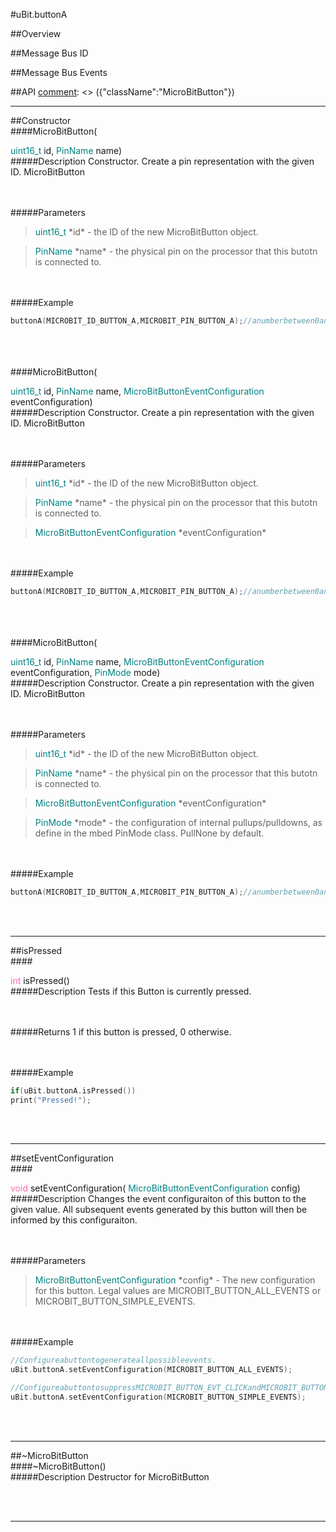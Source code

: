 #uBit.buttonA

##Overview

##Message Bus ID

##Message Bus Events

##API
[comment]: <> ({"className":"MicroBitButton"})
____
##Constructor
<br/>
####MicroBitButton( <div style='color:#008080; display:inline-block'>uint16_t</div> id,  <div style='color:#008080; display:inline-block'>PinName</div> name)
<br/>
#####Description
Constructor. Create a pin representation with the given ID.  MicroBitButton

<br/><br/>
#####Parameters

>  <div style='color:#008080; display:inline-block'>uint16_t</div> *id* - the ID of the new  MicroBitButton  object. 

>  <div style='color:#008080; display:inline-block'>PinName</div> *name* - the physical pin on the processor that this butotn is connected to. 

<br/><br/>
#####Example
```c++
buttonA(MICROBIT_ID_BUTTON_A,MICROBIT_PIN_BUTTON_A);//anumberbetween0and200inclusive

```

<br/><br/>
<br/>
####MicroBitButton( <div style='color:#008080; display:inline-block'>uint16_t</div> id,  <div style='color:#008080; display:inline-block'>PinName</div> name,  <div style='color:#008080; display:inline-block'>MicroBitButtonEventConfiguration</div> eventConfiguration)
<br/>
#####Description
Constructor. Create a pin representation with the given ID.  MicroBitButton

<br/><br/>
#####Parameters

>  <div style='color:#008080; display:inline-block'>uint16_t</div> *id* - the ID of the new  MicroBitButton  object. 

>  <div style='color:#008080; display:inline-block'>PinName</div> *name* - the physical pin on the processor that this butotn is connected to. 

>  <div style='color:#008080; display:inline-block'>MicroBitButtonEventConfiguration</div> *eventConfiguration*

<br/><br/>
#####Example
```c++
buttonA(MICROBIT_ID_BUTTON_A,MICROBIT_PIN_BUTTON_A);//anumberbetween0and200inclusive

```

<br/><br/>
<br/>
####MicroBitButton( <div style='color:#008080; display:inline-block'>uint16_t</div> id,  <div style='color:#008080; display:inline-block'>PinName</div> name,  <div style='color:#008080; display:inline-block'>MicroBitButtonEventConfiguration</div> eventConfiguration,  <div style='color:#008080; display:inline-block'>PinMode</div> mode)
<br/>
#####Description
Constructor. Create a pin representation with the given ID.  MicroBitButton

<br/><br/>
#####Parameters

>  <div style='color:#008080; display:inline-block'>uint16_t</div> *id* - the ID of the new  MicroBitButton  object. 

>  <div style='color:#008080; display:inline-block'>PinName</div> *name* - the physical pin on the processor that this butotn is connected to. 

>  <div style='color:#008080; display:inline-block'>MicroBitButtonEventConfiguration</div> *eventConfiguration*

>  <div style='color:#008080; display:inline-block'>PinMode</div> *mode* - the configuration of internal pullups/pulldowns, as define in the mbed PinMode class. PullNone by default.

<br/><br/>
#####Example
```c++
buttonA(MICROBIT_ID_BUTTON_A,MICROBIT_PIN_BUTTON_A);//anumberbetween0and200inclusive

```

<br/><br/>
____
##isPressed
<br/>
####<div style='color:#FF69B4; display:inline-block'>int</div> isPressed()
<br/>
#####Description
Tests if this Button is currently pressed. 

<br/><br/>
#####Returns
1 if this button is pressed, 0 otherwise.

<br/><br/>
#####Example
```c++
if(uBit.buttonA.isPressed())
print("Pressed!");

```

<br/><br/>
____
##setEventConfiguration
<br/>
####<div style='color:#FF69B4; display:inline-block'>void</div> setEventConfiguration( <div style='color:#008080; display:inline-block'>MicroBitButtonEventConfiguration</div> config)
<br/>
#####Description
Changes the event configuraiton of this button to the given value. All subsequent events generated by this button will then be informed by this configuraiton.

<br/><br/>
#####Parameters

>  <div style='color:#008080; display:inline-block'>MicroBitButtonEventConfiguration</div> *config* - The new configuration for this button. Legal values are MICROBIT_BUTTON_ALL_EVENTS or MICROBIT_BUTTON_SIMPLE_EVENTS.

<br/><br/>
#####Example
```c++
//Configureabuttontogenerateallpossibleevents.
uBit.buttonA.setEventConfiguration(MICROBIT_BUTTON_ALL_EVENTS);

//ConfigureabuttontosuppressMICROBIT_BUTTON_EVT_CLICKandMICROBIT_BUTTON_EVT_LONG_CLICKevents.
uBit.buttonA.setEventConfiguration(MICROBIT_BUTTON_SIMPLE_EVENTS);

```

<br/><br/>
____
##~MicroBitButton
<br/>
####~MicroBitButton()
<br/>
#####Description
Destructor for  MicroBitButton

<br/><br/>
____
[comment]: <> ({"end":"MicroBitButton"})
